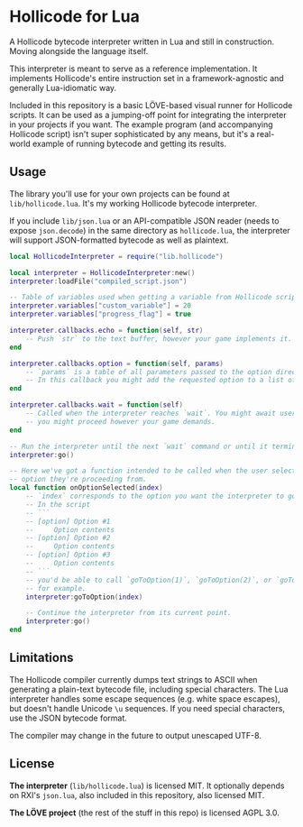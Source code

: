 # Hollicode for Lua

A Hollicode bytecode interpreter written in Lua and still in construction. Moving alongside the language itself.

This interpreter is meant to serve as a reference implementation. It implements Hollicode's entire instruction set in a framework-agnostic and generally Lua-idiomatic way.

Included in this repository is a basic LÖVE-based visual runner for Hollicode scripts. It can be used as a jumping-off point for integrating the interpreter in your projects if you want. The example program (and accompanying Hollicode script) isn't super sophisticated by any means, but it's a real-world example of running bytecode and getting its results.

## Usage

The library you'll use for your own projects can be found at `lib/hollicode.lua`. It's my working Hollicode bytecode interpreter.

If you include `lib/json.lua` or an API-compatible JSON reader (needs to expose `json.decode`) in the same directory as `hollicode.lua`, the interpreter will support JSON-formatted bytecode as well as plaintext.

```lua
local HollicodeInterpreter = require("lib.hollicode")

local interpreter = HollicodeInterpreter:new()
interpreter:loadFile("compiled_script.json")

-- Table of variables used when getting a variable from Hollicode script
interpreter.variables["custom_variable"] = 20
interpreter.variables["progress_flag"] = true

interpreter.callbacks.echo = function(self, str)
	-- Push `str` to the text buffer, however your game implements it.
end

interpreter.callbacks.option = function(self, params)
	-- `params` is a table of all parameters passed to the option directive.
	-- In this callback you might add the requested option to a list of buttons.
end

interpreter.callbacks.wait = function(self)
	-- Called when the interpreter reaches `wait`. You might await user input or
	-- you might proceed however your game demands.
end

-- Run the interpreter until the next `wait` command or until it terminates.
interpreter:go()

-- Here we've got a function intended to be called when the user selects the
-- option they're proceeding from.
local function onOptionSelected(index)
	-- `index` corresponds to the option you want the interpreter to go to.
	-- In the script
	-- ```
	-- [option] Option #1
	--     Option contents
	-- [option] Option #2
	--     Option contents
	-- [option] Option #3
	--     Option contents
	-- ```
	-- you'd be able to call `goToOption(1)`, `goToOption(2)`, or `goToOption(3)`,
	-- for example.
	interpreter:goToOption(index)

	-- Continue the interpreter from its current point.
	interpreter:go()
end
```

## Limitations

The Hollicode compiler currently dumps text strings to ASCII when generating a plain-text bytecode file, including special characters. The Lua interpreter handles some escape sequences (e.g. white space escapes), but doesn't handle Unicode `\u` sequences. If you need special characters, use the JSON bytecode format.

The compiler may change in the future to output unescaped UTF-8.

## License

**The interpreter** (`lib/hollicode.lua`) is licensed MIT. It optionally depends on RXI's `json.lua`, also included in this repository, also licensed MIT.

**The LÖVE project** (the rest of the stuff in this repo) is licensed AGPL 3.0.
